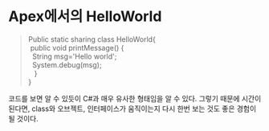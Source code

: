 # Apex에서의 HelloWorld
>Public static sharing class HelloWorld{<br>
    &nbsp;public void printMessage() {<br>
        &nbsp;&nbsp;String msg='Hello world';<br>
        &nbsp;&nbsp;System.debug(msg);<br>
    &nbsp;&nbsp;&nbsp;}<br>
}

코드를 보면 알 수 있듯이 C#과 매우 유사한 형태임을 알 수 있다. 그렇기 때문에 시간이 된다면, class와 오브젝트, 인터페이스가 움직이는지 다시 한번 보는 것도 좋은 경험이 될 것이다.


